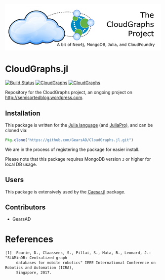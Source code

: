 ![GitHub Logo](/logo.png)

# CloudGraphs.jl

[![Build Status][build-img]][build-url]
[![CloudGraphs][cg-badge-v0.5]][cg-pkg-v0.5]
[![CloudGraphs][cg-badge-v0.6]][cg-pkg-v0.6]

Repository for the CloudGraphs project, an ongoing project on http://semisortedblog.wordpress.com.

## Installation

This package is written for the [Julia language](http://www.julialang.org) (and [JuliaPro](http://www.juliacomputing.com)), and can be cloned via:

```julia
Pkg.clone("https://github.com/GearsAD/CloudGraphs.jl.git")
```
We are in the process of registering the package for easier install.

Please note that this package requires MongoDB version `3` or higher for local DB usage.

## Users

This package is extensively used by the [Caesar.jl](http://www.github.com/dehann/Caesar.jl) package.

## Contributors

- GearsAD

# References

    [1]  Fourie, D., Claassens, S., Pillai, S., Mata, R., Leonard, J.: "SLAMinDB: Centralized graph
         databases for mobile robotics" IEEE International Conference on Robotics and Automation (ICRA),
         Singapore, 2017.


[cov-img]: https://codecov.io/github/GearsAD/CloudGraphs.jl/coverage.svg?branch=master
[cov-url]: https://codecov.io/github/GearsAD/CloudGraphs.jl?branch=master
[build-img]: https://travis-ci.org/GearsAD/CloudGraphs.jl.svg?branch=master
[build-url]: https://travis-ci.org/GearsAD/CloudGraphs.jl

[cg-badge-v0.5]: http://pkg.julialang.org/badges/CloudGraphs_0.5.svg
[cg-pkg-v0.5]: http://pkg.julialang.org/?pkg=CloudGraphs&ver=0.5
[cg-badge-v0.6]: http://pkg.julialang.org/badges/CloudGraphs_0.6.svg
[cg-pkg-v0.6]: http://pkg.julialang.org/?pkg=CloudGraphs&ver=0.6
